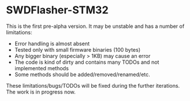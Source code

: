 # SWDFlasher-STM32 #

This is the first pre-alpha version. It may be unstable and has a number of limitations:
- Error handling is almost absent
- Tested only with small firmware binaries (100 bytes)
- Any bigger binary (especially > 1KB) may cause an error
- The code is kind of dirty and contains many TODOs and not implemented methods
- Some methods should be added/removed/renamed/etc.

These limitations/bugs/TODOs will be fixed during the further iterations. The work is in progress now.
